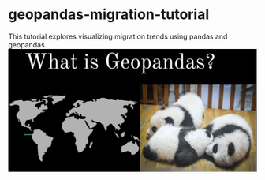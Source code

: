 # geopandas-migration-tutorial
This tutorial explores visualizing migration trends using pandas and geopandas.
![](geopslide.JPG)
